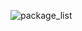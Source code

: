 ![package_list](https://raw.githubusercontent.com/vipulkumbhar/AuE893Spring20_VipulKumbhar/master/catkin_ws/src/package_list.png)
